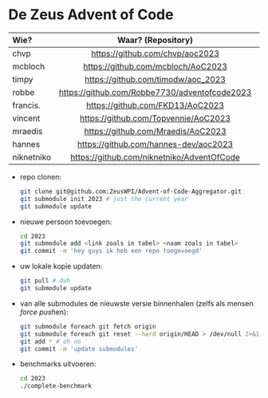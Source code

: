 # De Zeus Advent of Code

| Wie?       | Waar? (Repository)                            |  Taal? |
|:-----------|:---------------------------------------------:|-------:|
| chvp       | https://github.com/chvp/aoc2023               |      C |
| mcbloch    | https://github.com/mcbloch/AoC2023            |      V |
| timpy      | https://github.com/timodw/aoc_2023            |   Rust |
| robbe      | https://github.com/Robbe7730/adventofcode2023 |    Zig |
| francis.   | https://github.com/FKD13/AoC2023              |   bash |
| vincent    | https://github.com/Topvennie/AoC2023          |     Go |
| mraedis    | https://github.com/Mraedis/AoC2023            |   Ruby |
| hannes     | https://github.com/hannes-dev/aoc2023         |   Rust |
| niknetniko | https://github.com/niknetniko/AdventOfCode    | Elixir |


* repo clonen:

    ```sh
    git clone git@github.com:ZeusWPI/Advent-of-Code-Aggregator.git
    git submodule init 2023 # just the current year
    git submodule update
    ```

* nieuwe persoon toevoegen:

    ```sh
    cd 2023
    git submodule add <link zoals in tabel> <naam zoals in tabel>
    git commit -m 'hey guys ik heb een repo toegevoegd'
    ```

* uw lokale kopie updaten:

    ```sh
    git pull # duh
    git submodule update
    ```

* van alle submodules de nieuwste versie binnenhalen (zelfs als mensen *force push*en):

    ```sh
    git submodule foreach git fetch origin
    git submodule foreach git reset --hard origin/HEAD > /dev/null 2>&1
    git add * # oh no
    git commit -m 'update submodules'
    ```

* benchmarks uitvoeren:

    ```sh
    cd 2023
    ./complete-benchmark
    ```
